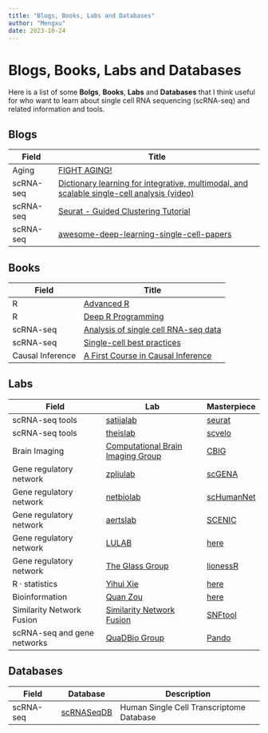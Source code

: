 ```yaml
---
title: "Blogs, Books, Labs and Databases"
author: "Mengxu"
date: 2023-10-24
---
```


<!--more-->
# Blogs, Books, Labs and Databases

Here is a list of some **Bolgs**, **Books**, **Labs** and **Databases** that I think useful for who want to learn about single cell RNA sequencing (scRNA-seq) and related information and tools.

## Blogs
| Field | Title |
| -- | -- |
| Aging | [FIGHT AGING!](https://www.fightaging.org/) |
| scRNA-seq | [Dictionary learning for integrative, multimodal, and scalable single-cell analysis (video)](https://www.youtube.com/watch?v=AHl5V-9dMOI) |
| scRNA-seq | [Seurat - Guided Clustering Tutorial](https://satijalab.org/seurat/articles/pbmc3k_tutorial.html) |
| scRNA-seq | [awesome-deep-learning-single-cell-papers](https://github.com/OmicsML/awesome-deep-learning-single-cell-papers) |

## Books
| Field | Title |
| -- | -- |
| R | [Advanced R](https://adv-r.hadley.nz/index.html) |
| R | [Deep R Programming](https://deepr.gagolewski.com/) |
| scRNA-seq | [Analysis of single cell RNA-seq data](https://www.singlecellcourse.org/index.html) |
| scRNA-seq | [Single-cell best practices](www.sc-best-practices.org) |
| Causal Inference | [A First Course in Causal Inference](https://arxiv.org/abs/2305.18793) |

## Labs
| Field | Lab | Masterpiece |
| -- | -- | -- |
| scRNA-seq tools | [satijalab](https://satijalab.org/) | [seurat](https://github.com/satijalab/seurat)  |
| scRNA-seq tools | [theislab](https://github.com/theislab) | [scvelo](https://github.com/theislab/scvelo)  |
| Brain Imaging | [Computational Brain Imaging Group](https://sites.google.com/view/yeolab) | [CBIG](https://github.com/ThomasYeoLab/CBIG) |
| Gene regulatory network | [zpliulab](https://github.com/zpliulab) | [scGENA](https://github.com/zpliulab/scGENA) |
| Gene regulatory network | [netbiolab](https://github.com/zpliulab) | [scHumanNet](https://github.com/netbiolab/scHumanNet) |
| Gene regulatory network | [aertslab](https://github.com/zpliulab) | [SCENIC](https://github.com/aertslab/SCENIC) |
| Gene regulatory network | [LULAB](https://lusystemsbio.northeastern.edu/) | [here](https://lusystemsbio.northeastern.edu/publications/) |
| Gene regulatory network | [The Glass Group](https://sites.google.com/a/channing.harvard.edu/kimberlyglass/home) | [lionessR](https://github.com/kuijjerlab/lionessR) |
| R · statistics | [Yihui Xie](https://yihui.org/) | [here](https://yihui.org/en/vitae/) |
| Bioinformation | [Quan Zou](http://lab.malab.cn/~zq/) | [here](http://lab.malab.cn/~zq/) |
| Similarity Network Fusion | [Similarity Network Fusion](http://compbio.cs.toronto.edu/SNF/SNF/Software.html/) | [SNFtool](https://rdrr.io/cran/SNFtool/man/SNF.html/) |
| scRNA-seq and gene networks | [QuaDBio Group](https://bsse.ethz.ch/qdb/) | [Pando](https://github.com/quadbio/Pando/tree/main/) |

## Databases
| Field | Database | Description |
| -- | -- | -- |
| scRNA-seq | [scRNASeqDB](https://bioinfo.uth.edu/scrnaseqdb/) | Human Single Cell Transcriptome Database  |
